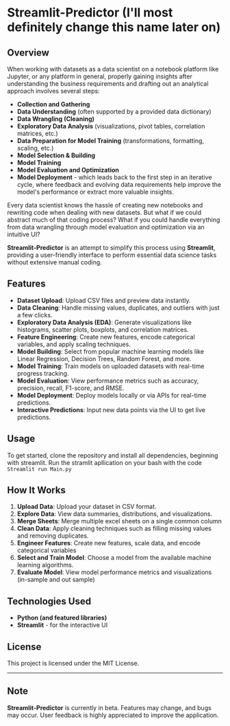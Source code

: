 # Streamlit-Predictor (I'll most definitely change this name later on)

## Overview
When working with datasets as a data scientist on a notebook platform like Jupyter, or any platform in general, properly gaining insights after understanding the business requirements and drafting out an analytical approach involves several steps:

- **Collection and Gathering**
- **Data Understanding** (often supported by a provided data dictionary)
- **Data Wrangling (Cleaning)**
- **Exploratory Data Analysis** (visualizations, pivot tables, correlation matrices, etc.)
- **Data Preparation for Model Training** (transformations, formatting, scaling, etc.)
- **Model Selection & Building**
- **Model Training**
- **Model Evaluation and Optimization**
- **Model Deployment** - which leads back to the first step in an iterative cycle, where feedback and evolving data requirements help improve the model's performance or extract more valuable insights.

Every data scientist knows the hassle of creating new notebooks and rewriting code when dealing with new datasets. But what if we could abstract much of that coding process? What if you could handle everything from data wrangling through model evaluation and optimization via an intuitive UI?

**Streamlit-Predictor** is an attempt to simplify this process using **Streamlit**, providing a user-friendly interface to perform essential data science tasks without extensive manual coding.

## Features
- **Dataset Upload**: Upload CSV files and preview data instantly.
- **Data Cleaning**: Handle missing values, duplicates, and outliers with just a few clicks.
- **Exploratory Data Analysis (EDA)**: Generate visualizations like histograms, scatter plots, boxplots, and correlation matrices.
- **Feature Engineering**: Create new features, encode categorical variables, and apply scaling techniques.
- **Model Building**: Select from popular machine learning models like Linear Regression, Decision Trees, Random Forest, and more.
- **Model Training**: Train models on uploaded datasets with real-time progress tracking.
- **Model Evaluation**: View performance metrics such as accuracy, precision, recall, F1-score, and RMSE.
- **Model Deployment**: Deploy models locally or via APIs for real-time predictions.
- **Interactive Predictions**: Input new data points via the UI to get live predictions.


## Usage
To get started, clone the repository and install all dependencies, beginning with streamlit.
Run the stramlit apllication on your bash with the code `Streamlit run Main.py`


## How It Works
1. **Upload Data**: Upload your dataset in CSV format.
2. **Explore Data**: View data summaries, distributions, and visualizations.
3. **Merge Sheets**:  Merge multiple excel sheets on a single common column
4. **Clean Data**: Apply cleaning techniques such as filling missing values and removing duplicates.
5. **Engineer Features**: Create new features, scale data, and encode categorical variables
6. **Select and Train Model**: Choose a model from the available machine learning algorithms.
7. **Evaluate Model**: View model performance metrics and visualizations (in-sample and out sample)


## Technologies Used
- **Python (and featured libraries)**
- **Streamlit** - for the interactive UI


## License
This project is licensed under the MIT License.

---

## Note
**Streamlit-Predictor** is currently in beta. Features may change, and bugs may occur. User feedback is highly appreciated to improve the application.


